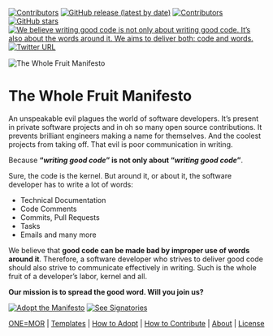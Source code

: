<p align="left">
    <a href="https://github.com/the-whole-fruit/manifesto/tree/minimalistic-readme/LICENSE.md">
        <img src="https://img.shields.io/badge/license-MIT-brightgreen" alt="Contributors" /></a>
    <a href="https://github.com/the-whole-fruit/manifesto/releases">
        <img alt="GitHub release (latest by date)" src="https://img.shields.io/github/v/release/the-whole-fruit/manifesto"></a>
    <a href="https://github.com/the-whole-fruit/manifesto/contributors">
        <img src="https://img.shields.io/github/contributors/the-whole-fruit/manifesto" alt="Contributors" /></a>
    <a href="https://github.com/the-whole-fruit/manifesto">
        <img alt="GitHub stars" src="https://img.shields.io/github/stars/the-whole-fruit/manifesto"></a>
    <a href="https://github.com/the-whole-fruit/manifesto">
        <img src="https://img.shields.io/badge/writing%20standard-the%20whole%20fruit-brightgreen"
            alt="We believe writing good code is not only about writing good code. It’s also about the words around it. We aims to deliver both: code and words."> 
    </a>
    <a href="https://twitter.com/intent/follow?screen_name=writingfordevs">
        <img alt="Twitter URL" src="https://img.shields.io/twitter/url?url=http%3A%2F%2Ftwitter.com%2Fwritingfordevs"></a>
</p>

<p style="margin-top: 15px; margin-bottom: 15px;"><img src="https://static.thewholefruit.org/logo.png" title="The Whole Fruit Manifesto"></p>

# The Whole Fruit Manifesto 

An unspeakable evil plagues the world of software developers. It’s present in private software projects and in oh so many open source contributions. It prevents brilliant engineers making a name for themselves. And the coolest projects from taking off. That evil is poor communication in writing. 

Because **“_writing good code_” is not only about “_writing good code_”**.

Sure, the code is the kernel. But around it, or about it, the software developer has to write a lot of words:

- Technical Documentation
- Code Comments
- Commits, Pull Requests
- Tasks
- Emails and many more

We believe that **good code can be made bad by improper use of words around it**. Therefore, a software developer who strives to deliver good code should also strive to communicate effectively in writing. Such is the whole fruit of a developer’s labor, kernel and all.

**Our mission is to spread the good word. Will you join us?**

<a href="https://github.com/the-whole-fruit/manifesto/tree/minimalistic-readme/ADOPTING.md"><img alt="Adopt the Manifesto" src="https://img.shields.io/badge/-Adopt%20the%20Manifesto-brightgreen"></a> <a href="https://github.com/the-whole-fruit/manifesto/tree/minimalistic-readme/SIGNATORIES.md"><img alt="See Signatories" src="https://img.shields.io/badge/-View%20Signatories-lightgrey"></a>

[ONE=MOR](https://github.com/the-whole-fruit/manifesto/tree/minimalistic-readme/GUIDELINES.md) | [Templates](https://github.com/the-whole-fruit/manifesto/tree/minimalistic-readme/.github) | [How to Adopt](https://github.com/the-whole-fruit/manifesto/tree/minimalistic-readme/ADOPTING.md) | [How to Contribute](https://github.com/the-whole-fruit/manifesto/tree/minimalistic-readme/CONTRIBUTING.md) | [About](https://github.com/the-whole-fruit/manifesto/tree/minimalistic-readme/ABOUT.md) | [License](https://github.com/the-whole-fruit/manifesto/tree/minimalistic-readme/LICENSE.md)
